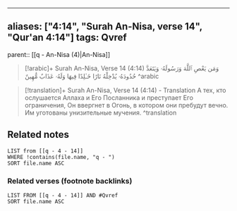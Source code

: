 
---
aliases: ["4:14", "Surah An-Nisa, verse 14", "Qur'an 4:14"]
tags: Qvref
---

parent:: [[q - An-Nisa (4)|An-Nisa]]

> [!arabic]+ Surah An-Nisa, Verse 14 (4:14)
> <span class="quran-arabic">وَمَن يَعْصِ ٱللَّهَ وَرَسُولَهُۥ وَيَتَعَدَّ حُدُودَهُۥ يُدْخِلْهُ نَارًا خَـٰلِدًا فِيهَا وَلَهُۥ عَذَابٌ مُّهِينٌ</span>
^arabic

> [!translation]+ Surah An-Nisa, Verse 14 (4:14) - Translation
> А тех, кто ослушается Аллаха и Его Посланника и преступает Его ограничения, Он ввергнет в Огонь, в котором они пребудут вечно. Им уготованы унизительные мучения.
^translation



## Related notes
```dataview
LIST from [[q - 4 - 14]]
WHERE !contains(file.name, "q - ")
SORT file.name ASC
```

### Related verses (footnote backlinks)
```dataview
LIST FROM [[q - 4 - 14]] AND #Qvref
SORT file.name ASC
```

